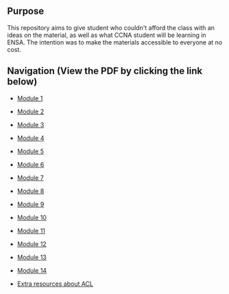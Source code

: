 ## Purpose

This repository aims to give student who couldn't afford the class with an ideas on the material, as well as what CCNA student will be learning in ENSA.
The intention was to make the materials accessible to everyone at no cost.

## Navigation (View the PDF by clicking the link below)

* [Module 1](https://docs.google.com/viewer?url=https://github.com/ngzhekai/ENSA-Materials/raw/main/ENSA_Module_1.pdf)

* [Module 2](https://docs.google.com/viewer?url=https://github.com/ngzhekai/ENSA-Materials/raw/main/ENSA_Module_2.pdf)

* [Module 3](https://docs.google.com/viewer?url=https://github.com/ngzhekai/ENSA-Materials/raw/main/ENSA_Module_3.pdf)

* [Module 4](https://docs.google.com/viewer?url=https://github.com/ngzhekai/ENSA-Materials/raw/main/ENSA_Module_4.pdf)

* [Module 5](https://docs.google.com/viewer?url=https://github.com/ngzhekai/ENSA-Materials/raw/main/ENSA_Module_5.pdf)

* [Module 6](https://docs.google.com/viewer?url=https://github.com/ngzhekai/ENSA-Materials/raw/main/ENSA_Module_6.pdf)

* [Module 7](https://docs.google.com/viewer?url=https://github.com/ngzhekai/ENSA-Materials/raw/main/ENSA_Module_7.pdf)

* [Module 8](https://docs.google.com/viewer?url=https://github.com/ngzhekai/ENSA-Materials/raw/main/ENSA_Module_8.pdf)

* [Module 9](https://docs.google.com/viewer?url=https://github.com/ngzhekai/ENSA-Materials/raw/main/ENSA_Module_9.pdf)

* [Module 10](https://docs.google.com/viewer?url=https://github.com/ngzhekai/ENSA-Materials/raw/main/ENSA_Module_10.pdf)

* [Module 11](https://docs.google.com/viewer?url=https://github.com/ngzhekai/ENSA-Materials/raw/main/ENSA_Module_11.pdf)

* [Module 12](https://docs.google.com/viewer?url=https://github.com/ngzhekai/ENSA-Materials/raw/main/ENSA_Module_12.pdf)

* [Module 13](https://docs.google.com/viewer?url=https://github.com/ngzhekai/ENSA-Materials/raw/main/ENSA_Module_13.pdf)

* [Module 14](https://docs.google.com/viewer?url=https://github.com/ngzhekai/ENSA-Materials/raw/main/ENSA_Module_14.pdf)

* [Extra resources about ACL](https://docs.google.com/viewer?url=https://github.com/ngzhekai/ENSA-Materials/raw/main/376203_Lecture%2010_ACL.pdf)

